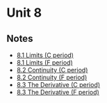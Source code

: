 # Unit 8

## Notes

- <a href="../notes/PCHA_8.1_Limits_C.pdf">8.1 Limits (C period)</a>
- <a href="../notes/PCHA_8.1_Limits_F.pdf">8.1 Limits (F period)</a>
- <a href="../notes/PCHA_8.2_Continuity_C.pdf">8.2 Continuity (C period)</a>
- <a href="../notes/PCHA_8.2_Continuity_F.pdf">8.2 Continuity (F period)</a>
- <a href="../notes/PCHA_8.3_Derivative_C.pdf">8.3 The Derivative (C period)</a>
- <a href="../notes/PCHA_8.3_Derivative_F.pdf">8.3 The Derivative (F period)</a>

